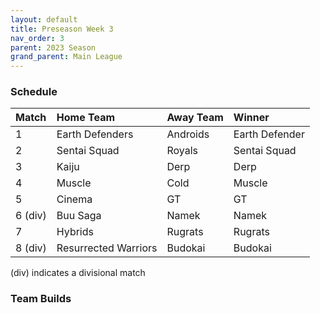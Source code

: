 ```yaml
---
layout: default
title: Preseason Week 3
nav_order: 3
parent: 2023 Season
grand_parent: Main League
---
```

### Schedule

| Match   | Home Team            | Away Team | Winner         |
|:--------|:---------------------|:----------|:---------------|
| 1       | Earth Defenders      | Androids  | Earth Defender |
| 2       | Sentai Squad         | Royals    | Sentai Squad   |
| 3       | Kaiju                | Derp      | Derp           |
| 4       | Muscle               | Cold      | Muscle         |
| 5       | Cinema               | GT        | GT             |
| 6 (div) | Buu Saga             | Namek     | Namek          |
| 7       | Hybrids              | Rugrats   | Rugrats        |
| 8 (div) | Resurrected Warriors | Budokai   | Budokai        |

(div) indicates a divisional match

### Team Builds 

